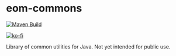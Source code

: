# eom-commons
[![Maven Build](https://github.com/eomasters-repos/eom-commons/actions/workflows/maven-build.yml/badge.svg)](https://github.com/eomasters-repos/eom-commons/actions/workflows/maven-build.yml)

[![ko-fi](https://ko-fi.com/img/githubbutton_sm.svg)](https://ko-fi.com/eomasters)

Library of common utilities for Java. Not yet intended for public use.
